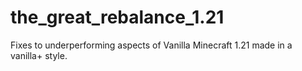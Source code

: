 # the_great_rebalance_1.21
Fixes to underperforming aspects of Vanilla Minecraft 1.21 made in a vanilla+ style.
